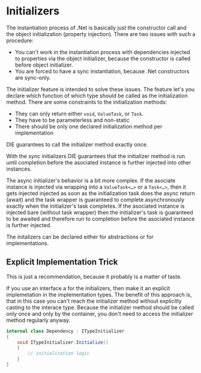 # Initializers

The instantiation process of .Net is basically just the constructor call and the object initialization (property injection). There are two issues with such a procedure:

- You can't work in the instantiation process with dependencies injected to properties via the object initializer, because the constructor is called before object initializer.
- You are forced to have a sync instantiation, because .Net constructors are sync-only.

The initializer feature is intended to solve these issues. The feature let's you declare which function of which type should be called as the initialization method. There are some constraints to the initialization methods:

- They can only return either `void`, `ValueTask`, or `Task`.
- They have to be parameterless and non-static
- There should be only one declared initialization method per implementation

DIE guarantees to call the initializer method exactly once.

With the sync initializers DIE guarantees that the initializer method is run until completion before the asociated instance is further injected into other instances.

The async initializer's behavior is a bit more complex. If the asociate instance is injected via wrapping into a `ValueTask<…>` or a `Task<…>`, then it gets injected injected as soon as the initialization task does the async return (await) and the task wrapper is guaranteed to complete asynchronously exactly when the initializer's task completes. If the asociated instance is injected bare (without task wrapper) then the initializer's task is guaranteed to be awaited and therefore run to completion before the asociated instance is further injected.

The initalizers can be declared either for abstractions or for implementations. 

## Explicit Implementation Trick

This is just a recommendation, because it probably is a matter of taste.

If you use an interface a for the initializers, then make it an explicit implemetation in the implementation types. The benefit of this approach is, that in this case you can't reach the initializer method without explicitly casting to the interace type. Because the initializer method should be called only once and only by the container, you don't need to access the initializer method regularly anyway.

```csharp
internal class Dependency : ITypeInitializer
{
    void ITypeInitializer.Initialize()
    {
        // initialization logic
    }
}
```